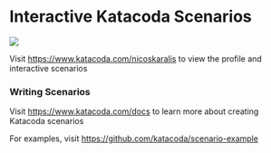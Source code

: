 # Interactive Katacoda Scenarios

[![](http://shields.katacoda.com/katacoda/nicoskaralis/count.svg)](https://www.katacoda.com/nicoskaralis "Get your profile on Katacoda.com")

Visit https://www.katacoda.com/nicoskaralis to view the profile and interactive scenarios

### Writing Scenarios
Visit https://www.katacoda.com/docs to learn more about creating Katacoda scenarios

For examples, visit https://github.com/katacoda/scenario-example
